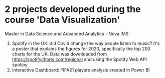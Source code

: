 # 2 projects developed during the course 'Data Visualization'
Master in Data Science and Advanced Analytics - Nova IMS

1. Spotify in the UK: did Covid change the way people listen to music? It's a poster that explains the figures for 2020, specifically the top 200 charts for the UK. Data was downloaded from https://spotifycharts.com/regional and using the Spotify Web API spotipy
2. Interactive Dashboard: FIFA21 players analysis created in Power BI
